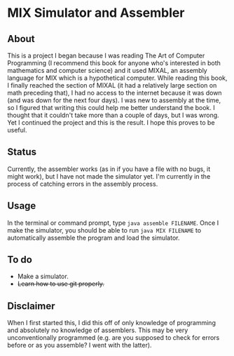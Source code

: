 # MIX Simulator and Assembler
## About
This is a project I began because I was reading The Art of Computer Programming (I recommend this book for anyone who's interested in both mathematics and computer science) and it used MIXAL, an assembly language for MIX which is a hypothetical computer. While reading this book, I finally reached the section of MIXAL (it had a relatively large section on math preceding that), I had no access to the internet because it was down (and was down for the next four days). I was new to assembly at the time, so I figured that writing this could help me better understand the book. I thought that it couldn't take more than a couple of days, but I was wrong. Yet I continued the project and this is the result. I hope this proves to be useful. 

## Status
Currently, the assembler works (as in if you have a file with no bugs, it might work), but I have not made the simulator yet. I'm currently in the process of catching errors in the assembly process.

## Usage
In the terminal or command prompt, type `java assemble FILENAME`.
Once I make the simulator, you should be able to run `java MIX FILENAME` to automatically assemble the program and load the simulator. 

## To do
* Make a simulator.
* ~~Learn how to use git properly.~~

## Disclaimer
When I first started this, I did this off of only knowledge of programming and absolutely no knowledge of assemblers. This may be very unconventionally programmed (e.g. are you supposed to check for errors before or as you assemble? I went with the latter). 

